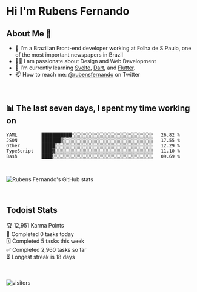 # Hi I'm Rubens Fernando

## About Me 🚀

- 🌱 I’m a Brazilian Front-end developer working at Folha de S.Paulo, one of the most important newspapers in Brazil
- 👨‍💻 I am passionate about Design and Web Development
- 📖 I’m currently learning [Svelte](https://svelte.dev/), [Dart](https://dart.dev/), and [Flutter](https://flutter.dev/).
- 📫 How to reach me: [@rubensfernando](https://twitter.com/rubensfernando) on Twitter

<br />

## 📊 The last seven days, I spent my time working on

<!--START_SECTION:waka-->
```text
YAML         ███████████░░░░░░░░░░░░░░░░░░░░░░░░░░░░░░   26.82 % 
JSON         ███████▒░░░░░░░░░░░░░░░░░░░░░░░░░░░░░░░░░   17.55 % 
Other        █████░░░░░░░░░░░░░░░░░░░░░░░░░░░░░░░░░░░░   12.29 % 
TypeScript   ████▓░░░░░░░░░░░░░░░░░░░░░░░░░░░░░░░░░░░░   11.10 % 
Bash         ████░░░░░░░░░░░░░░░░░░░░░░░░░░░░░░░░░░░░░   09.69 % 
```
<!--END_SECTION:waka-->

<br />

![Rubens Fernando's GitHub stats](https://github-readme-stats.vercel.app/api?username=rubensfernando&show_icons=true&hide_border=true)

<br />

## Todoist Stats

<!-- TODO-IST:START -->
🏆  12,951 Karma Points           
🌸  Completed 0 tasks today           
🗓  Completed 5 tasks this week           
✅  Completed 2,960 tasks so far           
⏳  Longest streak is 18 days
<!-- TODO-IST:END -->

<br>

![visitors](https://visitor-badge.laobi.icu/badge?page_id=rubensfernando.rubensfernando)

